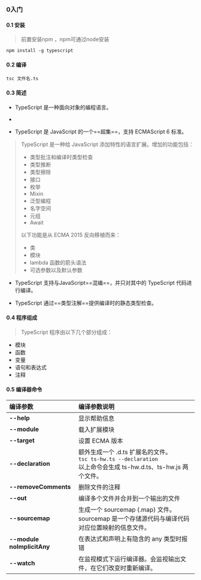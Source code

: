 



### 0入门

#### 0.1 安装 

> 前置安装npm ，npm可通过node安装

```shell
npm install -g typescript
```



#### 0.2 编译

```shell
tsc 文件名.ts
```



#### 0.3 简述

*   TypeScript 是一种面向对象的编程语言。 

*  

*  TypeScript 是 JavaScript 的一个==超集==，支持 ECMAScript 6 标准。 

  > TypeScript 是一种给 JavaScript 添加特性的语言扩展。增加的功能包括：
  >
  > - 类型批注和编译时类型检查
  > - 类型推断
  > - 类型擦除
  > - 接口
  > - 枚举
  > - Mixin
  > - 泛型编程
  > - 名字空间
  > - 元组
  > - Await
  >
  > 以下功能是从 ECMA 2015 反向移植而来：
  >
  > - 类
  > - 模块
  > - lambda 函数的箭头语法
  > - 可选参数以及默认参数
  
* TypeScript 支持与JavaScript==混编==，并只对其中的 TypeScript 代码进行编译。

*  TypeScript 通过==类型注解==提供编译时的静态类型检查。 

#### 0.4 程序组成

> TypeScript 程序由以下几个部分组成：

- 模块
- 函数
- 变量
- 语句和表达式
- 注释

#### 0.5 编译器命令

| 编译参数                     | 编译参数说明                                                 |
| :-------------------------- | :----------------------------------------------------------- |
| **--help**                 | 显示帮助信息                                                 |
| **--module**               | 载入扩展模块                                                 |
| **--target**               | 设置 ECMA 版本                                               |
| **--declaration**          | 额外生成一个 .d.ts 扩展名的文件。<br/>`tsc ts-hw.ts --declaration`<br/>以上命令会生成 ts-hw.d.ts、ts-hw.js 两个文件。 |
| **--removeComments**       | 删除文件的注释                                               |
| **--out**                  | 编译多个文件并合并到一个输出的文件                           |
| **--sourcemap**            | 生成一个 sourcemap (.map) 文件。<br/>sourcemap 是一个存储源代码与编译代码对应位置映射的信息文件。 |
| **--module noImplicitAny** | 在表达式和声明上有隐含的 any 类型时报错                      |
| **--watch**                | 在监视模式下运行编译器。会监视输出文件，在它们改变时重新编译。 |